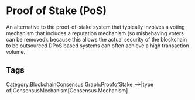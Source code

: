 # Proof of Stake (PoS)

An alternative to the proof-of-stake system that typically involves a voting mechanism that includes a reputation mechanism (so misbehaving voters can be removed). because this allows the actual security of the blockchain to be outsourced DPoS based systems can often achieve a high transaction volume.

## Tags

Category:BlockchainConsensus
Graph:ProofofStake -->|type of|ConsensusMechanism[Consensus Mechanism]
